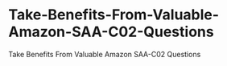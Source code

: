# Take-Benefits-From-Valuable-Amazon-SAA-C02-Questions
Take Benefits From Valuable Amazon SAA-C02 Questions
